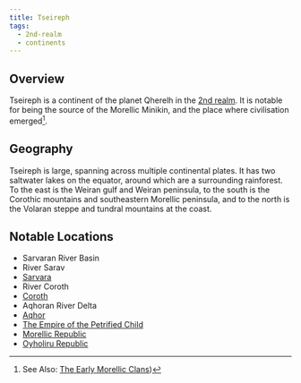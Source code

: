 ```yaml
---
title: Tseireph
tags:
  - 2nd-realm
  - continents
---
```

## Overview
Tseireph is a continent of the planet Qherelh in the [2nd realm](groups-and-places/2nd-realm.md). It is notable for being the source of the Morellic Minikin, and the place where civilisation emerged[^1].
## Geography
Tseireph is large, spanning across multiple continental plates. It has two saltwater lakes on the equator, around which are a surrounding rainforest. To the east is the Weiran gulf and Weiran peninsula, to the south is the Corothic mountains and southeastern Morellic peninsula, and to the north is the Volaran steppe and tundral mountains at the coast.
## Notable Locations
- Sarvaran River Basin
- River Sarav
- [Sarvara](groups-and-places/sarvara.md)
- River Coroth
- [Coroth](groups-and-places/coroth)
- Aqhoran River Delta
- [Aqhor](groups-and-places/aqhor.md)
- [The Empire of the Petrified Child](groups-and-places/empire-of-the-petrified-child.md)
- [Morellic Republic](groups-and-places/morellic-republic.md)
- [Oyholiru Republic](groups-and-places/oyholiru-republic.md)

[^1]: See Also: [The Early Morellic Clans](groups-and-places/early-morellic-tribes.md))